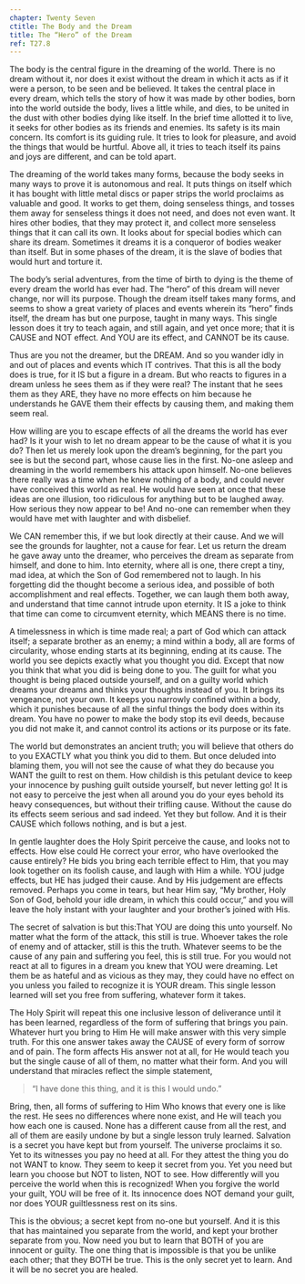 ```yaml
---
chapter: Twenty Seven
ctitle: The Body and the Dream
title: The “Hero” of the Dream
ref: T27.8
---
```


The body is the central figure in the dreaming of the world. There is no
dream without it, nor does it exist without the dream in which it acts
as if it were a person, to be seen and be believed. It takes the central
place in every dream, which tells the story of how it was made by other
bodies, born into the world outside the body, lives a little while, and
dies, to be united in the dust with other bodies dying like itself. In
the brief time allotted it to live, it seeks for other bodies as its
friends and enemies. Its safety is its main concern. Its comfort is its
guiding rule. It tries to look for pleasure, and avoid the things that
would be hurtful. Above all, it tries to teach itself its pains and joys
are different, and can be told apart.

The dreaming of the world takes many forms, because the body seeks in
many ways to prove it is autonomous and real. It puts things on itself
which it has bought with little metal discs or paper strips the world
proclaims as valuable and good. It works to get them, doing senseless
things, and tosses them away for senseless things it does not need, and
does not even want. It hires other bodies, that they may protect it, and
collect more senseless things that it can call its own. It looks about
for special bodies which can share its dream. Sometimes it dreams it is
a conqueror of bodies weaker than itself. But in some phases of the
dream, it is the slave of bodies that would hurt and torture it.

The body’s serial adventures, from the time of birth to dying is the
theme of every dream the world has ever had. The “hero” of this dream
will never change, nor will its purpose. Though the dream itself takes
many forms, and seems to show a great variety of places and events
wherein its “hero” finds itself, the dream has but one
purpose, taught in many ways. This single lesson does it try to teach
again, and still again, and yet once more; that it is CAUSE and NOT
effect. And YOU are its effect, and CANNOT be its cause.

Thus are you not the dreamer, but the DREAM. And so you wander idly in
and out of places and events which IT contrives. That this is all the
body does is true, for it IS but a figure in a dream. But who reacts to
figures in a dream unless he sees them as if they were real? The instant
that he sees them as they ARE, they have no more effects on him because
he understands he GAVE them their effects by causing them, and making
them seem real.

How willing are you to escape effects of all the dreams the world has
ever had? Is it your wish to let no dream appear to be the cause of what
it is you do? Then let us merely look upon the dream’s beginning, for
the part you see is but the second part, whose cause lies in the first.
No-one asleep and dreaming in the world remembers his attack upon
himself. No-one believes there really was a time when he knew nothing of
a body, and could never have conceived this world as real. He would have
seen at once that these ideas are one illusion, too ridiculous for
anything but to be laughed away. How serious they now appear to be! And
no-one can remember when they would have met with laughter and with
disbelief.

We CAN remember this, if we but look directly at their cause. And we
will see the grounds for laughter, not a cause for fear. Let us return
the dream he gave away unto the dreamer, who perceives the dream as
separate from himself, and done to him. Into eternity, where all is one,
there crept a tiny, mad idea, at which the Son of God remembered not to
laugh. In his forgetting did the thought become a serious idea, and
possible of both accomplishment and real effects. Together, we can laugh
them both away, and understand that time cannot intrude upon eternity.
It IS a joke to think that time can come to circumvent eternity, which
MEANS there is no time.

A timelessness in which is time made real; a part of God which can
attack itself; a separate brother as an enemy; a mind within a body, all
are forms of circularity, whose ending starts at its beginning, ending
at its cause. The world you see depicts exactly what you thought you
did. Except that now you think that what you did is being done to you.
The guilt for what you thought is being placed
outside yourself, and on a guilty world which dreams your dreams and
thinks your thoughts instead of you. It brings its vengeance, not your
own. It keeps you narrowly confined within a body, which it punishes
because of all the sinful things the body does within its dream. You
have no power to make the body stop its evil deeds, because you did not
make it, and cannot control its actions or its purpose or its fate.

The world but demonstrates an ancient truth; you will believe that
others do to you EXACTLY what you think you did to them. But once
deluded into blaming them, you will not see the cause of what they do
because you WANT the guilt to rest on them. How childish is this
petulant device to keep your innocence by pushing guilt outside
yourself, but never letting go! It is not easy to perceive the jest when
all around you do your eyes behold its heavy consequences, but without
their trifling cause. Without the cause do its effects seem serious and
sad indeed. Yet they but follow. And it is their CAUSE which follows
nothing, and is but a jest.

In gentle laughter does the Holy Spirit perceive the cause, and looks
not to effects. How else could He correct your error, who have
overlooked the cause entirely? He bids you bring each terrible effect to
Him, that you may look together on its foolish cause, and laugh with Him
a while. YOU judge effects, but HE has judged their cause. And by His
judgement are effects removed. Perhaps you come in tears, but hear Him
say, “My brother, Holy Son of God, behold your idle dream, in which this
could occur,” and you will leave the holy instant with your laughter and
your brother’s joined with His.

The secret of salvation is but this:That YOU are doing this unto
yourself. No matter what the form of the attack, this still is true.
Whoever takes the role of enemy and of attacker, still is this the
truth. Whatever seems to be the cause of any pain and suffering you
feel, this is still true. For you would not react at all to figures in a
dream you knew that YOU were dreaming. Let them be as hateful and as
vicious as they may, they could have no effect on you unless you failed
to recognize it is YOUR dream. This single lesson learned will set you
free from suffering, whatever form it takes.

The Holy Spirit will repeat this one inclusive lesson of deliverance
until it has been learned, regardless of the form of
suffering that brings you pain. Whatever hurt you bring to Him He will
make answer with this very simple truth. For this one answer takes away
the CAUSE of every form of sorrow and of pain. The form affects His
answer not at all, for He would teach you but the single cause of all of
them, no matter what their form. And you will understand that miracles
reflect the simple statement,

> “I have done this thing, and it is this I would undo.”

Bring, then, all forms of suffering to Him Who knows that every one is
like the rest. He sees no differences where none exist, and He will
teach you how each one is caused. None has a different cause from all
the rest, and all of them are easily undone by but a single lesson truly
learned. Salvation is a secret you have kept but from yourself. The
universe proclaims it so. Yet to its witnesses you pay no heed at all.
For they attest the thing you do not WANT to know. They seem to keep it
secret from you. Yet you need but learn you choose but NOT to listen, NOT
to see. How differently will you perceive the world when this is
recognized! When you forgive the world your guilt, YOU will be free of
it. Its innocence does NOT demand your guilt, nor does YOUR
guiltlessness rest on its sins.

This is the obvious; a secret kept from no-one but yourself. And it is
this that has maintained you separate from the world, and kept your
brother separate from you. Now need you but to learn that BOTH of you
are innocent or guilty. The one thing that is impossible is that you be
unlike each other; that they BOTH be true. This is the only secret yet
to learn. And it will be no secret you are healed.

